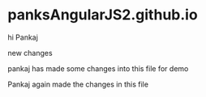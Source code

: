 # panksAngularJS2.github.io
hi Pankaj

new changes

pankaj has made some changes into this file for demo


Pankaj again made the changes in this file
